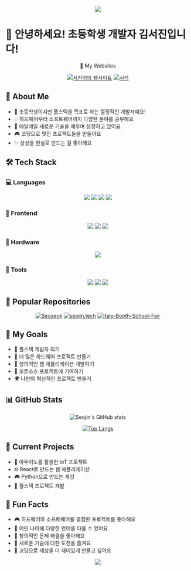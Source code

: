 <div align="center">
  <img src="https://capsule-render.vercel.app/api?type=waving&color=gradient&height=200&section=header&text=Hello!%20I'm%20Seojin!&fontSize=50&animation=fadeIn" />
</div>

# 🌟 안녕하세요! 초등학생 개발자 김서진입니다! 

<div align="center">
  📄 My Websites
  <p></p>
  
  [![서진이의 웹사이트](https://img.shields.io/badge/Website-seojin.tech-blue?style=for-the-badge)](https://www.seojin.tech)
  [![서석](https://img.shields.io/badge/Website-seoseok.site-blue?style=for-the-badge)](https://seoseok.site)
  
</div>

## 🎨 About Me 
- 🌱 초등학생이지만 풀스택을 목표로 하는 열정적인 개발자예요!
- 💡 하드웨어부터 소프트웨어까지 다양한 분야를 공부해요
- 🚀 매일매일 새로운 기술을 배우며 성장하고 있어요
- 🎮 코딩으로 멋진 프로젝트들을 만들어요
- ✨ 상상을 현실로 만드는 걸 좋아해요

## 🛠 Tech Stack 

### 💻 Languages
<div align="center">
  <img src="https://img.shields.io/badge/Python-3776AB?style=for-the-badge&logo=Python&logoColor=white"/>
  <img src="https://img.shields.io/badge/Java-007396?style=for-the-badge&logo=Java&logoColor=white"/>
  <img src="https://img.shields.io/badge/C-A8B9CC?style=for-the-badge&logo=C&logoColor=white"/>
  <img src="https://img.shields.io/badge/JavaScript-F7DF1E?style=for-the-badge&logo=JavaScript&logoColor=black"/>
</div>

### 🎨 Frontend
<div align="center">
  <img src="https://img.shields.io/badge/HTML5-E34F26?style=for-the-badge&logo=HTML5&logoColor=white"/>
  <img src="https://img.shields.io/badge/CSS3-1572B6?style=for-the-badge&logo=CSS3&logoColor=white"/>
  <img src="https://img.shields.io/badge/React-61DAFB?style=for-the-badge&logo=React&logoColor=black"/>
</div>

### 🔧 Hardware
<div align="center">
  <img src="https://img.shields.io/badge/Arduino-00979D?style=for-the-badge&logo=Arduino&logoColor=white"/>
</div>

### 🔨 Tools
<div align="center">
  <img src="https://img.shields.io/badge/Git-F05032?style=for-the-badge&logo=Git&logoColor=white"/>
  <img src="https://img.shields.io/badge/GitHub-181717?style=for-the-badge&logo=GitHub&logoColor=white"/>
  <img src="https://img.shields.io/badge/VSCode-007ACC?style=for-the-badge&logo=Visual%20Studio%20Code&logoColor=white"/>
</div>

## 📌 Popular Repositories
<div align="center">
  
  [![Seoseok](https://github-readme-stats.vercel.app/api/pin/?username=seojin-dev&repo=Seoseok&theme=tokyonight)](https://github.com/seojin-dev/Seoseok)
  [![seojin.tech](https://github-readme-stats.vercel.app/api/pin/?username=seojin-dev&repo=seojin.tech&theme=tokyonight)](https://github.com/seojin-dev/seojin.tech)
  [![Italy-Booth-School-Fair](https://github-readme-stats.vercel.app/api/pin/?username=seojin-dev&repo=Italy-Booth-School-Fair&theme=tokyonight)](https://github.com/seojin-dev/Italy-Booth-School-Fair)
  
</div>

## 🌈 My Goals 
- 🎯 풀스택 개발자 되기
- 🤖 더 많은 하드웨어 프로젝트 만들기
- 🎨 창의적인 웹 애플리케이션 개발하기
- 👥 오픈소스 프로젝트에 기여하기
- 🌍 나만의 혁신적인 프로젝트 만들기

## 📊 GitHub Stats
<div align="center">
  
  ![Seojin's GitHub stats](https://github-readme-stats.vercel.app/api?username=seojin-dev&show_icons=true&theme=tokyonight)
  
  [![Top Langs](https://github-readme-stats.vercel.app/api/top-langs/?username=seojin-dev&layout=compact&theme=tokyonight)](https://github.com/seojin-dev)
  
</div>

## 🎵 Current Projects
- 🤖 아두이노를 활용한 IoT 프로젝트
- 🌐 React로 만드는 웹 애플리케이션
- 🎮 Python으로 만드는 게임
- 📱 풀스택 프로젝트 개발

## 💝 Fun Facts
- 🎮 하드웨어와 소프트웨어를 결합한 프로젝트를 좋아해요
- 🌟 어린 나이에 다양한 언어를 다룰 수 있어요
- 🎨 창의적인 문제 해결을 좋아해요
- 🚀 새로운 기술에 대한 도전을 즐겨요
- 🌈 코딩으로 세상을 더 재미있게 만들고 싶어요

<div align="center">
  <img src="https://capsule-render.vercel.app/api?type=waving&color=gradient&height=200&section=footer" />
</div>
